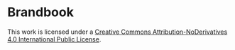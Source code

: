 # Brandbook

This work is licensed under a
[Creative Commons Attribution-NoDerivatives 4.0 International Public License][cc-by-nd].

[cc-by-nd]: https://creativecommons.org/licenses/by-nd/4.0/
[cc-by-nd-shield]: https://img.shields.io/badge/License-CC%20BY--ND%204.0-lightgrey.svg
